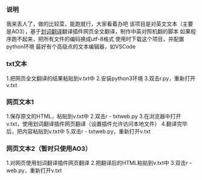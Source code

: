 ### 说明
我来丢人了，做的比较菜，能跑就行，大家看着办吧
该项目是对英文文本（主要是AO3），基于[划词翻译](https://hcfy.app)翻译插件网页全文翻译，制作中英对照机翻的脚本
如果程序跑不起来，把所有文件的编码换成utf-8格式
使用时下载这个项目，并配置python环境
最好有个高级点的文本编辑器，如VSCode
### txt文本
1.把网页全文翻译的结果粘贴到v.txt中
2.安装python3环境
3.双击r.py，重新打开v.txt

### 网页文本1
1.保存原文的HTML，粘贴到v.txt中
2.双击r - txtweb.py
3.在浏览器中打开v.txt，使用划词翻译插件网页翻译（设置插件允许访问本地文件）
4.翻译完毕后，把内容粘贴到v.txt中
5.双击r - txtweb.py，重新打开v.txt

### 网页文本2（暂时只使用AO3）
1.对网页使用划词翻译插件网页翻译
2.把翻译后的HTML粘贴到v.txt中
3.双击r -web.py，重新打开v.txt
